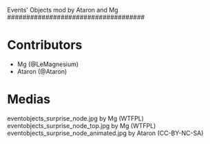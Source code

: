 Events' Objects mod by Ataron and Mg
####################################

# Contributors
 - Mg (@LeMagnesium)
 - Ataron (@Ataron)

# Medias
eventobjects_surprise_node.jpg by Mg (WTFPL)
eventobjects_surprise_node_top.jpg by Mg (WTFPL)
eventobjects_surprise_node_animated.jpg by Ataron (CC-BY-NC-SA)
